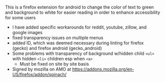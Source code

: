 This is a firefox extension for android to change the color of text to green
and background to white for easier reading in order to enhance accessibility for some users

- I have added specific workarounds for reddit, youtube, zillow, and google images
- fixed transparency issues on multiple menus
- added ID, which was deemed necessary during linting for firefox (gecko) and firefox android (gecko_android)
- Some problems with transparency of background w/hidden child ```<ul>``` with hidden ```<li>``` children esp when ```<a>```
  - Must be fixed on site by site basis
- Signed by mozilla on AMO at https://addons.mozilla.org/en-US/firefox/addon/spinach/
